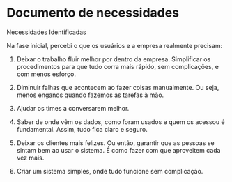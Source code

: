 # Documento de necessidades

Necessidades Identificadas


Na fase inicial, percebi o que os usuários e a empresa realmente precisam:



1. Deixar o trabalho fluir melhor por dentro da empresa. Simplificar os procedimentos para que tudo corra mais rápido, sem complicações, e com menos esforço.

2. Diminuir falhas que acontecem ao fazer coisas manualmente. Ou seja, menos enganos quando fazemos as tarefas à mão.

3. Ajudar os times a conversarem melhor.

4. Saber de onde vêm os dados, como foram usados e quem os acessou é fundamental. Assim, tudo fica claro e seguro.

5. Deixar os clientes mais felizes. Ou então, garantir que as pessoas se sintam bem ao usar o sistema. É como fazer com que aproveitem cada vez mais.

6. Criar um sistema simples, onde tudo funcione sem complicação.
